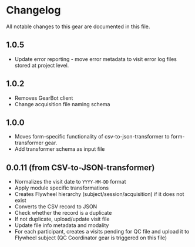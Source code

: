 # Changelog

All notable changes to this gear are documented in this file.

## 1.0.5
* Update error reporting - move error metadata to visit error log files stored at project level.
  
## 1.0.2
- Removes GearBot client
- Change acquisition file naming schema

## 1.0.0

- Moves form-specific functionality of csv-to-json-transformer to form-transformer gear.
- Add transformer schema as input file

## 0.0.11 (from CSV-to-JSON-transformer)
- Normalizes the visit date to `YYYY-MM-DD` format
- Apply module specific transformations
- Creates Flywheel hierarchy (subject/session/acquisition) if it does not exist
- Converts the CSV record to JSON
- Check whether the record is a duplicate
- If not duplicate, upload/update visit file
- Update file info metadata and modality
- For each participant, creates a visits pending for QC file and upload it to Flywheel subject (QC Coordinator gear is triggered on this file)